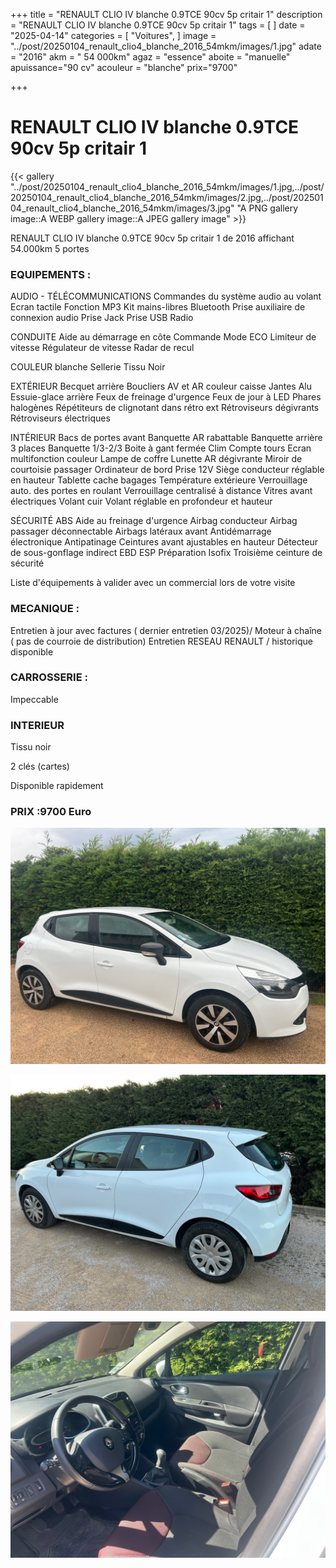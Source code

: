 +++
title = "RENAULT CLIO IV blanche 0.9TCE 90cv 5p critair 1"
description = "RENAULT CLIO IV blanche 0.9TCE 90cv 5p critair 1"
tags = [
]
date = "2025-04-14"
categories = [
    "Voitures",
]
image = "../post/20250104_renault_clio4_blanche_2016_54mkm/images/1.jpg"
adate = "2016"
akm = " 54 000km"
agaz = "essence"
aboite = "manuelle"
apuissance="90 cv"
acouleur = "blanche"
prix="9700"

+++

# RENAULT CLIO IV blanche 0.9TCE 90cv 5p critair 1

{{< gallery "../post/20250104_renault_clio4_blanche_2016_54mkm/images/1.jpg,../post/20250104_renault_clio4_blanche_2016_54mkm/images/2.jpg,../post/20250104_renault_clio4_blanche_2016_54mkm/images/3.jpg" "A PNG gallery image::A WEBP gallery image::A JPEG gallery image" >}}



RENAULT CLIO IV blanche 0.9TCE 90cv 5p critair 1 de 2016 affichant 54.000km
5 portes

### EQUIPEMENTS :

AUDIO - TÉLÉCOMMUNICATIONS
Commandes du système audio au volant
Ecran tactile
Fonction MP3
Kit mains-libres Bluetooth
Prise auxiliaire de connexion audio
Prise Jack
Prise USB
Radio

CONDUITE
Aide au démarrage en côte
Commande Mode ECO
Limiteur de vitesse
Régulateur de vitesse
Radar de recul

COULEUR
blanche
Sellerie Tissu Noir


EXTÉRIEUR
Becquet arrière
Boucliers AV et AR couleur caisse
Jantes Alu
Essuie-glace arrière
Feux de freinage d'urgence
Feux de jour à LED
Phares halogènes
Répétiteurs de clignotant dans rétro ext
Rétroviseurs dégivrants
Rétroviseurs électriques

INTÉRIEUR
Bacs de portes avant
Banquette AR rabattable
Banquette arrière 3 places
Banquette 1/3-2/3
Boite à gant fermée
Clim 
Compte tours
Ecran multifonction couleur
Lampe de coffre
Lunette AR dégivrante
Miroir de courtoisie passager
Ordinateur de bord
Prise 12V
Siège conducteur réglable en hauteur
Tablette cache bagages
Température extérieure
Verrouillage auto. des portes en roulant
Verrouillage centralisé à distance
Vitres avant électriques
Volant cuir
Volant réglable en profondeur et hauteur

SÉCURITÉ
ABS
Aide au freinage d'urgence
Airbag conducteur
Airbag passager déconnectable
Airbags latéraux avant
Antidémarrage électronique
Antipatinage
Ceintures avant ajustables en hauteur
Détecteur de sous-gonflage indirect
EBD
ESP
Préparation Isofix
Troisième ceinture de sécurité

Liste d'équipements à valider avec un commercial lors de votre visite


### MECANIQUE :
Entretien à jour avec factures ( dernier entretien 03/2025)/
Moteur à chaîne ( pas de courroie de distribution)
Entretien RESEAU RENAULT / historique disponible

### CARROSSERIE :
Impeccable

###  INTERIEUR
Tissu noir

2 clés (cartes)


Disponible rapidement

### PRIX :9700 Euro


<!-- more -->


![](images/1.jpg)

![](images/2.jpg)

![](images/3.jpg)

